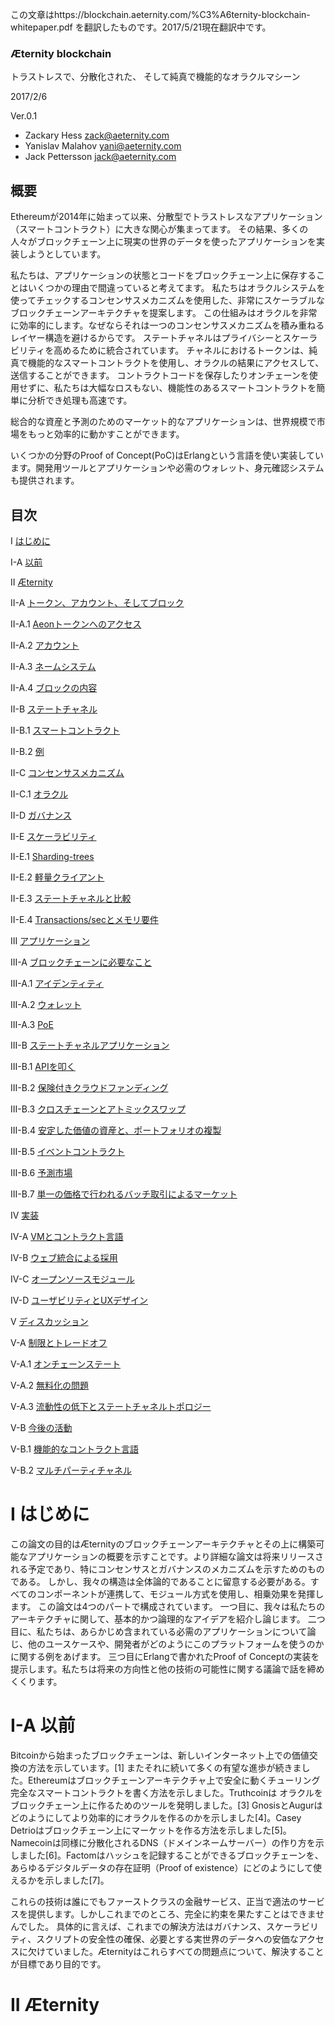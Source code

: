 この文章はhttps://blockchain.aeternity.com/%C3%A6ternity-blockchain-whitepaper.pdf を翻訳したものです。2017/5/21現在翻訳中です。
### Æternity blockchain
トラストレスで、分散化された、 そして純真で機能的なオラクルマシーン

2017/2/6

Ver.0.1

- Zackary Hess
zack@aeternity.com
- Yanislav Malahov
yani@aeternity.com
- Jack Pettersson
jack@aeternity.com

## 概要
Ethereumが2014年に始まって以来、分散型でトラストレスなアプリケーション（スマートコントラクト）に大きな関心が集まってます。
その結果、多くの人々がブロックチェーン上に現実の世界のデータを使ったアプリケーションを実装しようとしています。

私たちは、アプリケーションの状態とコードをブロックチェーン上に保存することはいくつかの理由で間違っていると考えてます。
私たちはオラクルシステムを使ってチェックするコンセンサスメカニズムを使用した、非常にスケーラブルなブロックチェーンアーキテクチャを提案します。
この仕組みはオラクルを非常に効率的にします。なぜならそれは一つのコンセンサスメカニズムを積み重ねるレイヤー構造を避けるからです。
ステートチャネルはプライバシーとスケーラビリティを高めるために統合されています。 チャネルにおけるトークンは、純真で機能的なスマートコントラクトを使用し、オラクルの結果にアクセスして、送信することができます。
コントラクトコードを保存したりオンチェーンを使用せずに、私たちは大幅なロスもない、機能性のあるスマートコントラクトを簡単に分析でき処理も高速です。

総合的な資産と予測のためのマーケット的なアプリケーションは、世界規模で市場をもっと効率的に動かすことができます。

いくつかの分野のProof of Concept(PoC)はErlangという言語を使い実装しています。開発用ツールとアプリケーションや必需のウォレット、身元確認システムも提供されます。


## 目次
I [はじめに](#はじめに) 

I-A [以前](#以前)

II [Æternity](#Æternity) 

II-A [トークン、アカウント、そしてブロック](#トークン、アカウント、そしてブロック)

II-A.1 [Aeonトークンへのアクセス](#Aeonトークンへのアクセス) 

II-A.2 [アカウント](#アカウント)

II-A.3 [ネームシステム](#ネームシステム)

II-A.4 [ブロックの内容](#ブロックの内容)

II-B [ステートチャネル](#ステートチャネル)

II-B.1 [スマートコントラクト](#スマートコントラクト)

II-B.2 [例](#例)

II-C [コンセンサスメカニズム](#コンセンサスメカニズム)

II-C.1 [オラクル](#オラクル)

II-D [ガバナンス](#ガバナンス)

II-E [スケーラビリティ](#スケーラビリティ)  

II-E.1 [Sharding-trees](#sharding-trees)

II-E.2 [軽量クライアント](#軽量クライアント)

II-E.3 [ステートチャネルと比較](#ステートチャネルと比較)

II-E.4 [Transactions/secとメモリ要件](#Transactions/secとメモリ要件) 

III [アプリケーション](#アプリケーション)

III-A [ブロックチェーンに必要なこと](#ブロックチェーンに必要なこと)

III-A.1 [アイデンティティ](#アイデンティティ)

III-A.2 [ウォレット](#ウォレット)

III-A.3 [PoE](#PoE)

III-B [ステートチャネルアプリケーション](#ステートチャネルアプリケーション)

III-B.1 [APIを叩く](#APIを叩く)

III-B.2 [保険付きクラウドファンディング](#保険付きクラウドファンディング)

III-B.3 [クロスチェーンとアトミックスワップ](#クロスチェーンとアトミックスワップ)
 
III-B.4 [安定した価値の資産と、ポートフォリオの複製](#安定した価値の資産と、ポートフォリオの複製)

III-B.5 [イベントコントラクト](#イベントコントラクト) 

III-B.6 [予測市場](#予測市場)

III-B.7 [単一の価格で行われるバッチ取引によるマーケット](#単一の価格で行われるバッチ取引によるマーケット) 
 
IV [実装](#実装) 

IV-A [VMとコントラクト言語](#VMとコントラクト言語)

IV-B [ウェブ統合による採用](#ウェブ統合による採用) 

IV-C [オープンソースモジュール](#オープンソースモジュール) 

IV-D [ユーザビリティとUXデザイン](#ユーザビリティとUXデザイン)

V [ディスカッション](#ディスカッション)
  
V-A [制限とトレードオフ](#制限とトレードオフ)

V-A.1 [オンチェーンステート](#オンチェーンステート)

V-A.2 [無料化の問題](#無料化の問題)

V-A.3 [流動性の低下とステートチャネルトポロジー](#流動性の低下とステートチャネルトポロジー)

V-B [今後の活動](#今後の活動)
 
V-B.1 [機能的なコントラクト言語](#機能的なコントラクト言語)

V-B.2 [マルチパーティチャネル](#マルチパーティチャネル)  

# I はじめに

この論文の目的はÆternityのブロックチェーンアーキテクチャとその上に構築可能なアプリケーションの概要を示すことです。より詳細な論文は将来リリースされる予定であり、特にコンセンサスとガバナンスのメカニズムを示すためのものである。
しかし、我々の構造は全体論的であることに留意する必要がある。すべてのコンポーネントが連携して、モジュール方式を使用し、相乗効果を発揮します。
この論文は4つのパートで構成されています。
一つ目に、我々は私たちのアーキテクチャに関して、基本的かつ論理的なアイデアを紹介し論じます。
二つ目に、私たちは、あらかじめ含まれている必需のアプリケーションについて論じ、他のユースケースや、開発者がどのようにこのプラットフォームを使うのかに関する例をあげます。
三つ目にErlangで書かれたProof of Conceptの実装を提示します。私たちは将来の方向性と他の技術の可能性に関する議論で話を締めくくります。

# I-A 以前
Bitcoinから始まったブロックチェーンは、新しいインターネット上での価値交換の方法を示しています。[1] またそれに続いて多くの有望な進歩が続きました。Ethereumはブロックチェーンアーキテクチャ上で安全に動くチューリング完全なスマートコントラクトを書く方法を示しました。Truthcoinは
オラクルをブロックチェーン上に作るためのツールを発明しました。[3] GnosisとAugurはどのようにしてより効率的にオラクルを作るのかを示しました[4]。Casey Detrioはブロックチェーン上にマーケットを作る方法を示しました[5]。Namecoinは同様に分散化されるDNS（ドメインネームサーバー）の作り方を示しました[6]。Factomはハッシュを記録することができるブロックチェーンを、あらゆるデジタルデータの存在証明（Proof of existence）にどのようにして使えるかを示しました[7]。

これらの技術は誰にでもファーストクラスの金融サービス、正当で適法のサービスを提供します。しかしこれまでのところ、完全に約束を果たすことはできませんでした。 
具体的に言えば、これまでの解決方法はガバナンス、スケーラビリティ、スクリプトの安全性の確保、必要とする実世界のデータへの安価なアクセスに欠けていました。Æternityはこれらすべての問題点について、解決することが目標であり目的です。

# II Æternity